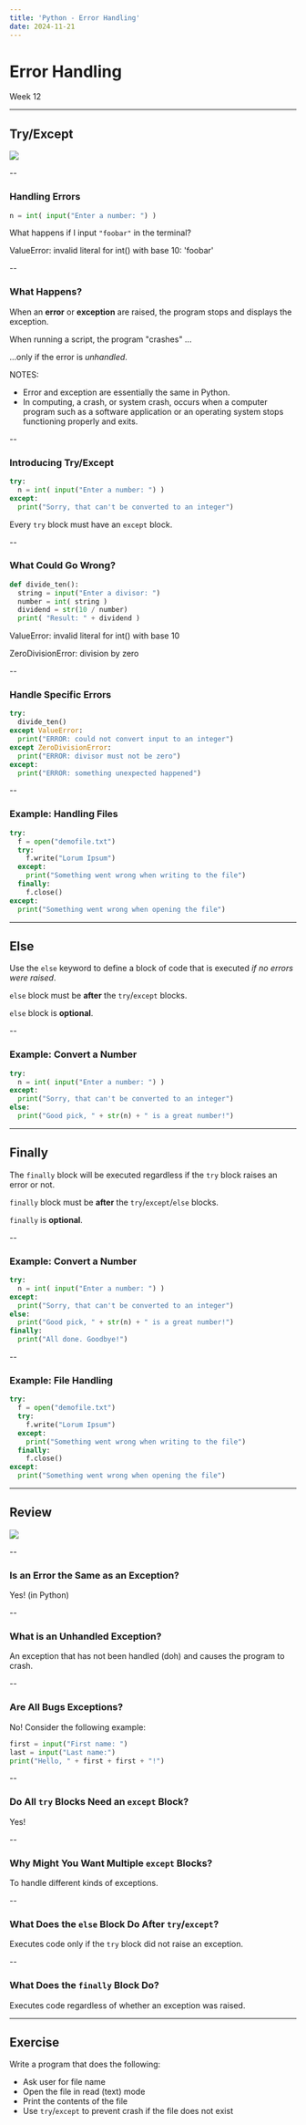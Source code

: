 ```yaml
---
title: 'Python - Error Handling'
date: 2024-11-21
---
```


# Error Handling <!-- .element: class="r-fit-text" -->

Week 12

---

## Try/Except

![](https://media3.giphy.com/media/v1.Y2lkPTc5MGI3NjExdThsejNnaTZ4Mm9nZzZpMTVpejF2cWl5bXg0MnJvdDFseGtmZ3g2aCZlcD12MV9pbnRlcm5hbF9naWZfYnlfaWQmY3Q9Zw/QMHoU66sBXqqLqYvGO/giphy.webp) <!-- .element: style="height:400px" -->

--

### Handling Errors

```py
n = int( input("Enter a number: ") )
```

What happens if I input `"foobar"` in the terminal?

ValueError: invalid literal for int() with base 10: 'foobar'
<!-- .element: class="fragment" style="color:#ff4048" -->

--

### What Happens?

When an **error** or **exception** are raised, the program stops and displays the exception.

When running a script, the program "crashes" ...
<!-- .element: class="fragment" -->

...only if the error is _unhandled_.
<!-- .element: class="fragment" -->

NOTES:
- Error and exception are essentially the same in Python.
- In computing, a crash, or system crash, occurs when a computer program such as a software application or an operating system stops functioning properly and exits.

--

### Introducing Try/Except

```py
try:
  n = int( input("Enter a number: ") )
except:
  print("Sorry, that can't be converted to an integer")
```

Every `try` block must have an `except` block.
<!-- .element: class="fragment" -->

--

### What Could Go Wrong?

```py
def divide_ten():
  string = input("Enter a divisor: ")
  number = int( string )
  dividend = str(10 / number)
  print( "Result: " + dividend )
```

ValueError: invalid literal for int() with base 10
<!-- .element: class="fragment" style="color:#ff4048" -->

ZeroDivisionError: division by zero
<!-- .element: class="fragment" style="color:#ff4048" -->

--

### Handle Specific Errors

```py
try:
  divide_ten()
except ValueError:
  print("ERROR: could not convert input to an integer")
except ZeroDivisionError:
  print("ERROR: divisor must not be zero")
except:
  print("ERROR: something unexpected happened")
```

--

### Example: Handling Files

```py
try:
  f = open("demofile.txt")
  try:
    f.write("Lorum Ipsum")
  except:
    print("Something went wrong when writing to the file")
  finally:
    f.close()
except:
  print("Something went wrong when opening the file")
```
<!-- https://www.w3schools.com/python/python_try_except.asp -->

---

## Else

Use the `else` keyword to define a block of code that is executed _if no errors were raised_.

`else` block must be **after** the `try`/`except` blocks.
<!-- .element: class="fragment" -->

`else` block is **optional**.
<!-- .element: class="fragment" -->

--

### Example: Convert a Number

```py
try:
  n = int( input("Enter a number: ") )
except:
  print("Sorry, that can't be converted to an integer")
else:
  print("Good pick, " + str(n) + " is a great number!")
```

---

## Finally

The `finally` block will be executed regardless if the `try` block raises an error or not.

`finally` block must be **after** the `try`/`except`/`else` blocks.
<!-- .element: class="fragment" -->

`finally` is **optional**.
<!-- .element: class="fragment" -->

--

### Example: Convert a Number

```py
try:
  n = int( input("Enter a number: ") )
except:
  print("Sorry, that can't be converted to an integer")
else:
  print("Good pick, " + str(n) + " is a great number!")
finally:
  print("All done. Goodbye!")
```

--

### Example: File Handling

```py
try:
  f = open("demofile.txt")
  try:
    f.write("Lorum Ipsum")
  except:
    print("Something went wrong when writing to the file")
  finally:
    f.close()
except:
  print("Something went wrong when opening the file")
```

---

## Review

![](https://media1.giphy.com/media/v1.Y2lkPTc5MGI3NjExaDQxcms4anE3dXozcTV6bzlydjkxNGVveWVtcGpwbGZ2dDhtNXg5MiZlcD12MV9pbnRlcm5hbF9naWZfYnlfaWQmY3Q9Zw/l3vRioHcAYTTZbXQA/giphy.webp) <!-- .element: style="height:400px" -->

--

### Is an Error the Same as an Exception?

Yes! (in Python)
<!-- .element: class="fragment" -->

--

### What is an **Unhandled** Exception?

An exception that has not been handled (doh) and causes the program to crash.
<!-- .element: class="fragment" -->

--

### Are All Bugs Exceptions?

No! Consider the following example:
<!-- .element: class="fragment" -->

```py
first = input("First name: ")
last = input("Last name:")
print("Hello, " + first + first + "!")
```
<!-- .element: class="fragment" -->

--

### Do All `try` Blocks Need an `except` Block?

Yes!
<!-- .element: class="fragment" -->

--

### Why Might You Want Multiple `except` Blocks?

To handle different kinds of exceptions.
<!-- .element: class="fragment" -->

--

### What Does the `else` Block Do After `try`/`except`?

Executes code only if the `try` block did not raise an exception.
<!-- .element: class="fragment" -->

--

### What Does the `finally` Block Do?

Executes code regardless of whether an exception was raised.
<!-- .element: class="fragment" -->

---

## Exercise

Write a program that does the following:

- Ask user for file name
- Open the file in read (text) mode
- Print the contents of the file
- Use `try`/`except` to prevent crash if the file does not exist
